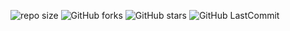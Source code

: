 ![repo size](https://img.shields.io/github/repo-size/HRIS-M/HRIS?label=Repo%20Size&style=for-the-badge&labelColor=black&color=20bf6b)
![GitHub forks](https://img.shields.io/github/forks/HRIS-M/HRIS?&labelColor=black&color=0fb9b1&style=for-the-badge)
![GitHub stars](https://img.shields.io/github/stars/HRIS-M/HRIS?&labelColor=black&color=f7b731&style=for-the-badge)
![GitHub LastCommit](https://img.shields.io/github/last-commit/HRIS-M/HRIS?logo=github&labelColor=black&color=d1d8e0&style=for-the-badge)